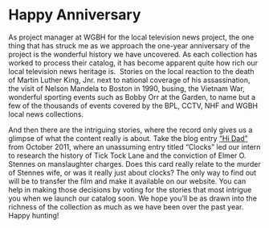 # Happy Anniversary

As project manager at WGBH for the local television news project, the one
thing that has struck me as we approach the one-year anniversary of the
project is the wonderful history we have uncovered. As each collection has
worked to process their catalog, it has become apparent quite how rich our
local television news heritage is.  Stories on the local reaction to the death
of Martin Luther King, Jnr. next to national coverage of his assassination,
the visit of Nelson Mandela to Boston in 1990, busing, the Vietnam War,
wonderful sporting events such as Bobby Orr at the Garden, to name but a few
of the thousands of events covered by the BPL, CCTV, NHF and WGBH local news
collections.

And then there are the intriguing stories, where the record only gives us a
glimpse of what the content really is about. Take the blog entry <a
href="http://bostonlocaltv.org/2011/10/%E2%80%9Chi-dad%E2%80%9D/">“Hi Dad”</a>
from October 2011, where an unassuming entry titled “Clocks” led our intern to
research the history of Tick Tock Lane and the conviction of Elmer O. Stennes
on manslaughter charges. Does this card really relate to the murder of Stennes
wife, or was it really just about clocks? The only way to find out will be to
transfer the film and make it available on our website. You can help in making
those decisions by voting for the stories that most intrigue you when we
launch our catalog soon. We hope you’ll be as drawn into the richness of the
collection as much as we have been over the past year. Happy
hunting!